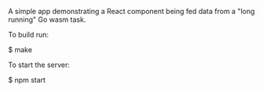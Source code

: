 A simple app demonstrating a React component being fed data from a "long running" Go wasm task.

To build run:

$ make

To start the server:

$ npm start 